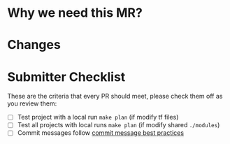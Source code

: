 <!-- 🎉🎉🎉 Thank you for the MR!!! 🎉🎉🎉 -->

# Why we need this MR?

<!-- Describe your purpose here -->

# Changes

<!-- Describe your changes here- ideally you can get that description straight from
your descriptive commit message(s)! -->

# Submitter Checklist

These are the criteria that every PR should meet, please check them off as you
review them:

- [ ] Test project with a local run `make plan` (if modify tf files)
- [ ] Test all projects with local runs `make plan` (if modify shared `./modules`)
- [ ] Commit messages follow [commit message best practices](https://github.com/tektoncd/community/blob/master/standards.md#commit-messages)
